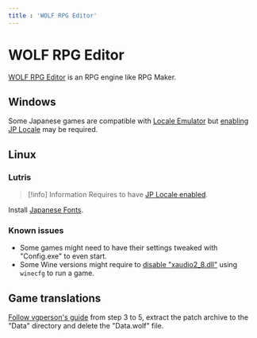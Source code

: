 ```yaml
---
title : 'WOLF RPG Editor'
---
```


# WOLF RPG Editor

[WOLF RPG Editor](https://silversecond.com/WolfRPGEditor/) is an RPG engine like RPG Maker.

## Windows

Some Japanese games are compatible with [Locale Emulator](https://xupefei.github.io/Locale-Emulator/) but [enabling JP Locale](/all-platforms/jp-locale) may be required.

## Linux

### Lutris

> [!info] Information
> Requires to have [JP Locale enabled](/all-platforms/jp-locale).

Install [Japanese Fonts](/linux/wineprefixes).

### Known issues

- Some games might need to have their settings tweaked with "Config.exe" to even start.
- Some Wine versions might require to [disable "xaudio2_8.dll"](https://github.com/iXit/Mesa-3D/issues/65#issuecomment-163955999) using `winecfg` to run a game.

## Game translations

[Follow vgperson's guide](https://www.vgperson.com/posts.php?p=wolfrpgguide) from step 3 to 5, extract the patch archive to the "Data" directory and delete the "Data.wolf" file.
